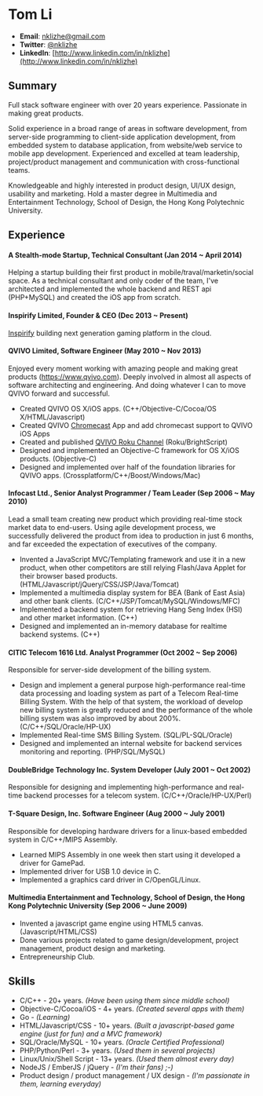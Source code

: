 # Tom Li

* __Email__: [nklizhe@gmail.com](mailto:nklizhe@gmail.com)
* __Twitter__: [@nklizhe](https://twitter.com/nklizhe)
* __LinkedIn__: [http://www.linkedin.com/in/nklizhe](http://www.linkedin.com/in/nklizhe)

## Summary

Full stack software engineer with over 20 years experience. Passionate in making great products. 

Solid experience in a broad range of areas in software development, from server-side programming to client-side application development, from embedded system to database application, from website/web service to mobile app development. Experienced and excelled at team leadership, project/product management and communication with cross-functional teams.

Knowledgeable and highly interested in product design, UI/UX design, usability and marketing. Hold a master degree in Multimedia and Entertainment Technology, School of Design, the Hong Kong Polytechnic University.

## Experience

#### A Stealth-mode Startup, Technical Consultant (Jan 2014 ~ April 2014)

Helping a startup building their first product in mobile/traval/marketin/social space. As a technical consultant and only coder of the team, I've architected and implemented the whole backend and REST api (PHP+MySQL) and created the iOS app from scratch.

#### Inspirify Limited, Founder & CEO (Dec 2013 ~ Present)

[Inspirify](http://www.insprfy.com) building next generation gaming platform in the cloud.

#### QVIVO Limited, Software Engineer (May 2010 ~ Nov 2013)

Enjoyed every moment working with amazing people and making great products (https://www.qvivo.com). Deeply involved in almost all aspects of software architecting and engineering. And doing whatever I can to move QVIVO forward and successful.

* Created QVIVO OS X/iOS apps. (C++/Objective-C/Cocoa/OS X/HTML/Javascript)
* Created QVIVO [Chromecast](http://www.google.com/intl/zh-CN/chrome/devices/chromecast/) App and add chromecast support to QVIVO iOS Apps
* Created and published [QVIVO Roku Channel](http://blog.qvivo.com/post/56408363444/qvivo-roku-beta-channel-qvivo-has-just-launched-a) (Roku/BrightScript)
* Designed and implemented an Objective-C framework for OS X/iOS products. (Objective-C)
* Designed and implemented over half of the foundation libraries for QVIVO apps. (Crossplatform/C++/Boost/Windows/Mac)

#### Infocast Ltd., Senior Analyst Programmer / Team Leader (Sep 2006 ~ May 2010)

Lead a small team creating new product which providing real-time stock market data to end-users. Using agile development process, we successfully delivered the product from idea to production in just 6 months, and far exceeded the expectation of executives of the company.

* Invented a JavaScript MVC/Templating framework and use it in a new product, when other competitors are still relying Flash/Java Applet for their browser based products. (HTML/Javascript/jQuery/CSS/JSP/Java/Tomcat)
* Implemented a multimedia display system for BEA (Bank of East Asia) and other bank clients. (C/C++/JSP/Tomcat/MySQL/Windows/MFC)
* Implemented a backend system for retrieving Hang Seng Index (HSI) and other market information. (C++)
* Designed and implemented an in-memory database for realtime backend systems. (C++)

#### CITIC Telecom 1616 Ltd. Analyst Programmer (Oct 2002 ~ Sep 2006)

Responsible for server-side development of the billing system.

* Design and implement a general purpose high-performance real-time data processing and loading system as part of a Telecom Real-time Billing System. With the help of that system, the workload of develop new billing system is greatly reduced and the performance of the whole billing system was also improved by about 200%. (C/C++/SQL/Oracle/HP-UX)
* Implemented Real-time SMS Billing System. (SQL/PL-SQL/Oracle)
* Designed and implemented an internal website for backend services monitoring and reporting. (PHP/SQL/MySQL)

#### DoubleBridge Technology Inc. System Developer (July 2001 ~ Oct 2002)

Responsible for designing and implementing high-performance and real-time backend processes for a telecom system. (C/C++/Oracle/HP-UX/Perl)

#### T-Square Design, Inc. Software Engineer (Aug 2000 ~ July 2001)

Responsible for developing hardware drivers for a linux-based embedded system in C/C++/MIPS Assembly.

* Learned MIPS Assembly in one week then start using it developed a driver for GamePad.
* Implemented driver for USB 1.0 device in C.
* Implemented a graphics card driver in C/OpenGL/Linux.

#### Multimedia Entertainment and Technology, School of Design, the Hong Kong Polytechnic University (Sep 2006 ~ June 2009)

* Invented a javascript game engine using HTML5 canvas. (Javascript/HTML/CSS)
* Done various projects related to game design/development, project management, product design and marketing.
* Entrepreneurship Club.

## Skills

* C/C++ - 20+ years. _(Have been using them since middle school)_
* Objective-C/Cocoa/iOS - 4+ years. _(Created several apps with them)_
* Go - _(Learning)_
* HTML/Javascript/CSS - 10+ years. _(Built a javascript-based game engine (just for fun) and a MVC framework)_
* SQL/Oracle/MySQL - 10+ years. _(Oracle Certified Professional)_
* PHP/Python/Perl - 3+ years. _(Used them in several projects)_
* Linux/Unix/Shell Script - 13+ years. _(Used them almost every day)_
* NodeJS / EmberJS / jQuery - _(I'm their fans) ;-)_
* Product design / product management / UX design - _(I'm passionate in them, learning everyday)_



